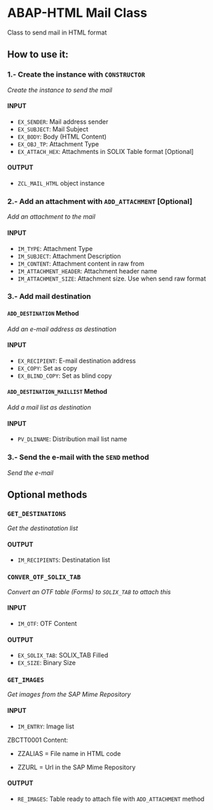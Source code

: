 # ABAP-HTML Mail Class
Class to send mail in HTML format

## How to use it:

### 1.- Create the instance with `CONSTRUCTOR`

_Create the instance to send the mail_

#### INPUT
* `EX_SENDER`: Mail address sender
* `EX_SUBJECT`: Mail Subject
* `EX_BODY`: Body (HTML Content)
* `EX_OBJ_TP`: Attachment Type
* `EX_ATTACH_HEX`: Attachments in SOLIX Table format [Optional]

#### OUTPUT
* `ZCL_MAIL_HTML` object instance

### 2.- Add an attachment with `ADD_ATTACHMENT` [Optional]

_Add an attachment to the mail_

#### INPUT
* `IM_TYPE`: Attachment Type
* `IM_SUBJECT`: Attachment Description
* `IM_CONTENT`: Attachment content in raw from
* `IM_ATTACHMENT_HEADER`: Attachment header name
* `IM_ATTACHMENT_SIZE`: Attachment size. Use when send raw format

### 3.- Add mail destination

#### `ADD_DESTINATION` Method 

_Add an e-mail address as destination_

#### INPUT 
* `EX_RECIPIENT`: E-mail destination address
* `EX_COPY`: Set as copy
* `EX_BLIND_COPY`: Set as blind copy

#### `ADD_DESTINATION_MAILLIST` Method

_Add a mail list as destination_

#### INPUT 
* `PV_DLINAME`: Distribution mail list name

### 3.- Send the e-mail with the `SEND` method

_Send the e-mail_

## Optional methods

### `GET_DESTINATIONS`

_Get the destinatation list_

#### OUTPUT
* `IM_RECIPIENTS`: Destinatation list

### `CONVER_OTF_SOLIX_TAB`

_Convert an OTF table (Forms) to `SOLIX_TAB` to attach this_

#### INPUT 
* `IM_OTF`: OTF Content

#### OUTPUT
* `EX_SOLIX_TAB`: SOLIX_TAB Filled
* `EX_SIZE`: Binary Size

### `GET_IMAGES`

_Get images from the SAP Mime Repository_

#### INPUT 
* `IM_ENTRY`: Image list

ZBCTT0001 Content:

* ZZALIAS = File name in HTML code

* ZZURL = Url in the SAP Mime Repository

#### OUTPUT
* `RE_IMAGES`: Table ready to attach file with `ADD_ATTACHMENT` method